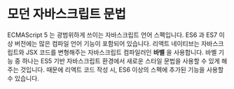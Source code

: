 # 모던 자바스크립트 문법

ECMAScript 5 는 광범위하게 쓰이는 자바스크립트 언어 스펙입니다. ES6 과 ES7 이상 버전에는 많은 컴파일 언어 기능이 포함되어 있습니다. 리액트 네이티브는 자바스크립트와 JSX 코드를 변형해주는 자바스크립트 컴파일러인 **바벨** 을 사용합니다. 바벨 기능 중 하나는 ES5 기반 자바스크립트 환경에서 새로운 스타일 문법을 사용할 수 있게 해주는 것입니다. 
때문에  리액트 코드 작성 시, ES6 이상의 스펙에 추가된 기능을 사용할 수 있습니다. 

## 
<!--stackedit_data:
eyJoaXN0b3J5IjpbMjA3NjcwNDc4NV19
-->